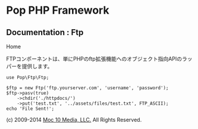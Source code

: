 Pop PHP Framework
=================

Documentation : Ftp
-------------------

Home

FTPコンポーネントは、単にPHPのftp拡張機能へのオブジェクト指向APIのラッパーを提供します。

    use Pop\Ftp\Ftp;

    $ftp = new Ftp('ftp.yourserver.com', 'username', 'password');
    $ftp->pasv(true)
        ->chdir('./httpdocs/')
        ->put('test.txt', '../assets/files/test.txt', FTP_ASCII);
    echo 'File Sent!';

\(c) 2009-2014 [Moc 10 Media, LLC.](http://www.moc10media.com) All
Rights Reserved.
